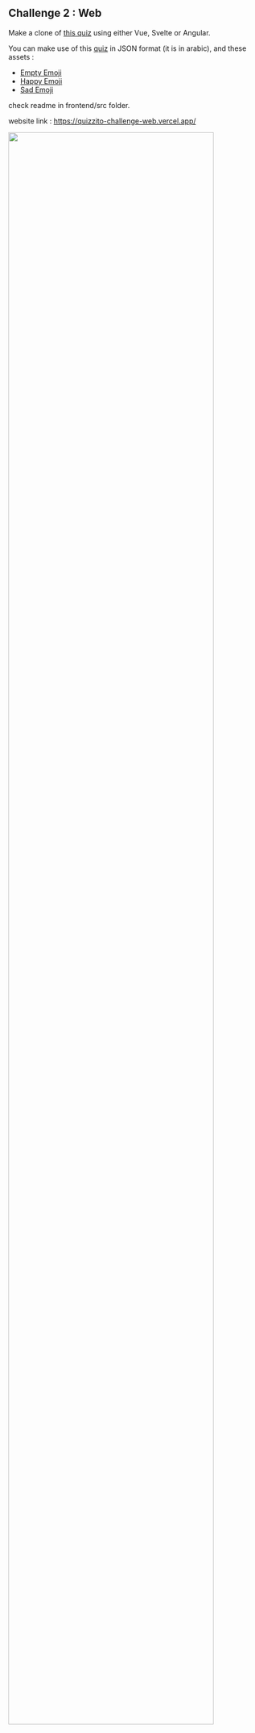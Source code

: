 
## Challenge 2 : Web

Make a clone of [this quiz](https://quizzito.com/main/quizzito/tryquiz/start/tha3lab) using either Vue, Svelte or Angular.

You can make use of this [quiz](https://quizzito.com/main/assets/try_quiz/quizzes/tha3lab.json) in JSON format (it is in arabic), and these assets :
* [Empty Emoji](https://quizzito.com/main/assets/images/quiz/emptyemoji.png)
* [Happy Emoji](https://quizzito.com/main/assets/images/quiz/happyemoji.png)
* [Sad Emoji](https://quizzito.com/main/assets/images/quiz/sademoji.png)

check readme in frontend/src folder.

website link : https://quizzito-challenge-web.vercel.app/

<img src="https://user-images.githubusercontent.com/47861021/166512440-54c152fb-b237-4d52-8818-eaf107276baa.png" width="90%"></img> 
